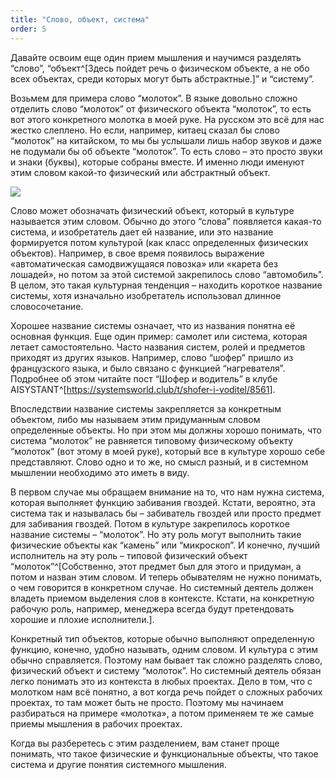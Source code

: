 ```yaml
---
title: "Слово, объект, система"
order: 5
---
```




Давайте освоим еще один прием мышления и научимся разделять “слово”, “объект^[Здесь пойдет речь о физическом объекте, а не обо всех объектах, среди которых могут быть абстрактные.]” и “систему”.

Возьмем для примера слово “молоток”. В языке довольно сложно отделить слово “молоток” от физического объекта “молоток”, то есть вот этого конкретного молотка в моей руке. На русском это всё для нас жестко слеплено. Но если, например, китаец сказал бы слово “молоток” на китайском, то мы бы услышали лишь набор звуков и даже не подумали бы об объекте “молоток”. То есть слово – это просто звуки и знаки (буквы), которые собраны вместе. И именно люди именуют этим словом какой-то физический или абстрактный объект.


![](/text/systems-thinking-introduction/2025-03-16T0959/1550/5.jpeg)


Слово может обозначать физический объект, который в культуре называется этим словом. Обычно до этого “слова” появляется какая-то система, и изобретатель дает ей название, или это название формируется потом культурой (как класс определенных физических объектов). Например, в свое время появилось выражение «автоматическая самодвижущаяся повозка» или «карета без лошадей», но потом за этой системой закрепилось слово “автомобиль”. В целом, это такая культурная тенденция – находить короткое название системы, хотя изначально изобретатель использовал длинное словосочетание.

Хорошее название системы означает, что из названия понятна её основная функция. Еще один пример: самолет или система, которая летает самостоятельно. Часто названия систем, ролей и предметов приходят из других языков. Например, слово “шофер” пришло из французского языка, и было связано с функцией “нагревателя”. Подробнее об этом читайте пост “Шофер и водитель” в клубе AISYSTANT^[<https://systemsworld.club/t/shofer-i-voditel/8561>].

Впоследствии название системы закрепляется за конкретным объектом, либо мы называем этим придуманным словом определенные объекты. Но при этом мы должны хорошо понимать, что система “молоток” не равняется типовому физическому объекту “молоток” (вот этому в моей руке), который все в культуре хорошо себе представляют. Слово одно и то же, но смысл разный, и в системном мышлении необходимо это иметь в виду.

В первом случае мы обращаем внимание на то, что нам нужна система, которая выполняет функцию забивания гвоздей. Кстати, вероятно, эта система так и называлась бы – забиватель гвоздей или просто предмет для забивания гвоздей. Потом в культуре закрепилось короткое название системы – “молоток”. Но эту роль могут выполнить такие физические объекты как “камень” или “микроскоп”. И конечно, лучший исполнитель на эту роль – типовой физический объект “молоток”^[Собственно, этот предмет был для этого и придуман, а потом и назван этим словом. И теперь обывателям не нужно понимать, о чем говорится в конкретном случае. Но системный деятель должен владеть приемом выделения слов в контексте. Кстати, на конкретную рабочую роль, например, менеджера всегда будут претендовать хорошие и плохие исполнители.].

Конкретный тип объектов, которые обычно выполняют определенную функцию, конечно, удобно называть, одним словом. И культура с этим обычно справляется. Поэтому нам бывает так сложно разделять слово, физический объект и систему “молоток”. Но системный деятель обязан легко понимать это из контекста в любых проектах. Дело в том, что с молотком нам всё понятно, а вот когда речь пойдет о сложных рабочих проектах, то там может быть не просто. Поэтому мы начинаем разбираться на примере «молотка», а потом применяем те же самые приемы мышления в рабочих проектах.

Когда вы разберетесь с этим разделением, вам станет проще понимать, что такое физические и функциональные объекты, что такое система и другие понятия системного мышления.

